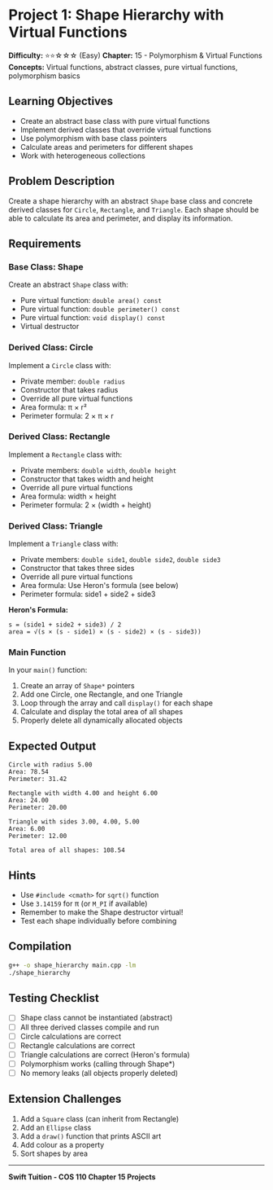 # Project 1: Shape Hierarchy with Virtual Functions

**Difficulty:** ⭐⭐☆☆☆ (Easy)
**Chapter:** 15 - Polymorphism & Virtual Functions
**Concepts:** Virtual functions, abstract classes, pure virtual functions, polymorphism basics

## Learning Objectives

- Create an abstract base class with pure virtual functions
- Implement derived classes that override virtual functions
- Use polymorphism with base class pointers
- Calculate areas and perimeters for different shapes
- Work with heterogeneous collections

## Problem Description

Create a shape hierarchy with an abstract `Shape` base class and concrete derived classes for `Circle`, `Rectangle`, and `Triangle`. Each shape should be able to calculate its area and perimeter, and display its information.

## Requirements

### Base Class: Shape

Create an abstract `Shape` class with:
- Pure virtual function: `double area() const`
- Pure virtual function: `double perimeter() const`
- Pure virtual function: `void display() const`
- Virtual destructor

### Derived Class: Circle

Implement a `Circle` class with:
- Private member: `double radius`
- Constructor that takes radius
- Override all pure virtual functions
- Area formula: π × r²
- Perimeter formula: 2 × π × r

### Derived Class: Rectangle

Implement a `Rectangle` class with:
- Private members: `double width`, `double height`
- Constructor that takes width and height
- Override all pure virtual functions
- Area formula: width × height
- Perimeter formula: 2 × (width + height)

### Derived Class: Triangle

Implement a `Triangle` class with:
- Private members: `double side1`, `double side2`, `double side3`
- Constructor that takes three sides
- Override all pure virtual functions
- Area formula: Use Heron's formula (see below)
- Perimeter formula: side1 + side2 + side3

**Heron's Formula:**
```
s = (side1 + side2 + side3) / 2
area = √(s × (s - side1) × (s - side2) × (s - side3))
```

### Main Function

In your `main()` function:
1. Create an array of `Shape*` pointers
2. Add one Circle, one Rectangle, and one Triangle
3. Loop through the array and call `display()` for each shape
4. Calculate and display the total area of all shapes
5. Properly delete all dynamically allocated objects

## Expected Output

```
Circle with radius 5.00
Area: 78.54
Perimeter: 31.42

Rectangle with width 4.00 and height 6.00
Area: 24.00
Perimeter: 20.00

Triangle with sides 3.00, 4.00, 5.00
Area: 6.00
Perimeter: 12.00

Total area of all shapes: 108.54
```

## Hints

- Use `#include <cmath>` for `sqrt()` function
- Use `3.14159` for π (or `M_PI` if available)
- Remember to make the Shape destructor virtual!
- Test each shape individually before combining

## Compilation

```bash
g++ -o shape_hierarchy main.cpp -lm
./shape_hierarchy
```

## Testing Checklist

- [ ] Shape class cannot be instantiated (abstract)
- [ ] All three derived classes compile and run
- [ ] Circle calculations are correct
- [ ] Rectangle calculations are correct
- [ ] Triangle calculations are correct (Heron's formula)
- [ ] Polymorphism works (calling through Shape*)
- [ ] No memory leaks (all objects properly deleted)

## Extension Challenges

1. Add a `Square` class (can inherit from Rectangle)
2. Add an `Ellipse` class
3. Add a `draw()` function that prints ASCII art
4. Add colour as a property
5. Sort shapes by area

---

**Swift Tuition - COS 110 Chapter 15 Projects**

